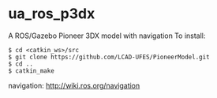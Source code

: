ua_ros_p3dx
===========

A ROS/Gazebo Pioneer 3DX model with navigation
To install:

```
$ cd <catkin_ws>/src
$ git clone https://github.com/LCAD-UFES/PioneerModel.git
$ cd ..
$ catkin_make
```

navigation:
http://wiki.ros.org/navigation
